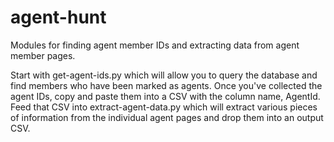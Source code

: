 # agent-hunt
Modules for finding agent member IDs and extracting data from agent member pages. 

Start with get-agent-ids.py which will allow you to query the database and find members who have been marked as agents. Once you've collected the agent IDs, copy and paste them into a CSV with the column name, AgentId. Feed that CSV into extract-agent-data.py which will extract various pieces of information from the individual agent pages and drop them into an output CSV.
